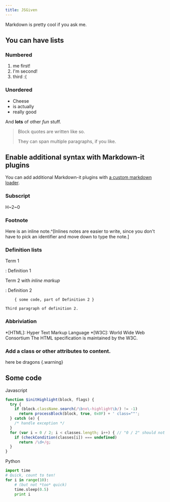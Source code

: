 ```yaml
---
title: JSGiven
---
```


Markdown is pretty cool if you ask me.

## You can have lists

### Numbered
1. me first!
2. I'm second!
3. third :(

### Unordered
* Cheese
* is actually
* really good

And **lots** of other *fun* stuff.

> Block quotes are
> written like so.
>
> They can span multiple paragraphs,
> if you like.

## Enable additional syntax with Markdown-it plugins

You can add additional Markdown-it plugins with
[a custom markdown loader](https://github.com/gatsbyjs/gatsby-starter-default/blob/master/loaders/markdown-loader/index.js#L22-L32).

### Subscript
H~2~0

### Footnote
Here is an inline note.^[Inlines notes are easier to write, since
you don't have to pick an identifier and move down to type the
note.]

### Definition lists
Term 1

:   Definition 1

Term 2 with *inline markup*

:   Definition 2

        { some code, part of Definition 2 }

    Third paragraph of definition 2.

### Abbriviation
*[HTML]: Hyper Text Markup Language
*[W3C]:  World Wide Web Consortium
The HTML specification
is maintained by the W3C.

### Add a class or other attributes to content.
here be dragons {.warning}

## Some code

Javascript
```javascript
function $initHighlight(block, flags) {
  try {
    if (block.className.search(/\bno\-highlight\b/) != -1)
      return processBlock(block, true, 0x0F) + ' class=""';
  } catch (e) {
    /* handle exception */
  }
  for (var i = 0 / 2; i < classes.length; i++) { // "0 / 2" should not be parsed as regexp
    if (checkCondition(classes[i]) === undefined)
      return /\d+/g;
  }
}
```

Python
```python
import time
# Quick, count to ten!
for i in range(10):
    # (but not *too* quick)
    time.sleep(0.5)
    print i
```

